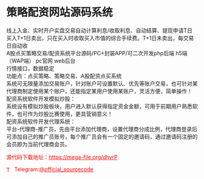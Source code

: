 # 策略配资网站源码系统

线上入金、实时开户实盘交易自动计算利息/收取利息、自动结算、提现申请T日买入T+1日卖出，只在买入时收取买入市值的综合手续费。T+1日未卖出，每交易日自动收<br>A股点买策略交易/配资系统平台源码/PC+封装APP/可二次开发php后端 h5端（WAP端） pc官网 web后台<br>行情接口，数据稳定<br>功能点：点买策略、策略交易、A股配资点买系统<br>系统可无限量添加交易账户，针对账户可设置默认、优先等账户交易，也可针对某代理商制定使用某个账户，还能指定某用户使用某账户，灵活方便，简单操作！<br>配资系统软件开发模拟炒股：<br>系统设有模拟炒股板块，用户进入默认获得指定资金金额，可用于前期用户熟悉软件，也可作为炒股比赛使用，更具营销意义！<br>配资系统软件开发代理系统：<br>平台-代理商-推广员，先由平台添加代理商，设置代理商分成比例，代理商登录后可添加自己的推广员账号，每个推广员会有一个固定的邀请码，通过邀请码注册的会员即为当前代理商会员。<br>


<p style="color: red;">源代码下载地址：<a href="https://mega-file.org/dhyrP" style="color: red;">https://mega-file.org/dhyrP</a></p><p style="color: red;"><img src="https://cdn-icons-png.flaticon.com/512/2111/2111646.png" alt="Telegram Icon" style="width: 16px; vertical-align: middle; margin-right: 5px;">Telegram:<a href="https://t.me/official_sourcecode" style="color: red;">@official_sourcecode</a></p>